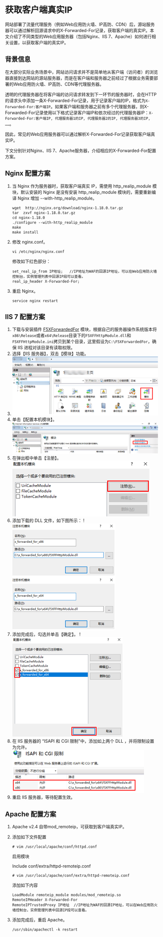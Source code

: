 # 获取客户端真实IP

网站部署了流量代理服务（例如Web应用防火墙、IP高防、CDN）后，源站服务器可以通过解析回源请求中的X-Forwarded-For记录，获取客户端的真实IP。本文介绍了不同类型的Web应用服务器（包括Nginx、IIS 7、Apache）如何进行相关设置，以获取客户端的真实IP。

## 背景信息

在大部分实际业务场景中，网站访问请求并不是简单地从客户端（访问者）的浏览器直接到达网站的源站服务器，而是在客户端和服务器之前经过了根据业务需要部署的Web应用防火墙、IP高防、CDN等代理服务器。

透明的代理服务器在将客户端的访问请求转发到下一环节的服务器时，会在HTTP的请求头中添加一条X-Forwarded-For记录，用于记录客户端的IP，格式为`X-Forwarded-For:客户端IP`。如果客户端和服务器之前有多个代理服务器，则X-Forwarded-For记录使用以下格式记录客户端IP和依次经过的代理服务器IP：`X-Forwarded-For:客户端IP, 代理服务器1的IP, 代理服务器2的IP, 代理服务器3的IP, ……`。

因此，常见的Web应用服务器可以通过解析X-Forwarded-For记录获取客户端真实IP。

下文分别针对Nginx、IIS 7、Apache服务器，介绍相应的X-Forwarded-For配置方案。

## Nginx 配置方案

1. 当 Nginx 作为服务器时，获取客户端真实 IP，需使用 http_realip_module 模块，默认安装的 Nginx 是没有安装 http_realip_module 模块的，需要重新编译 Nginx 增加 --with-http_realip_module。

   ```
   wget  http://nginx.org/download/nginx-1.18.0.tar.gz 
   tar  zxvf nginx-1.18.0.tar.gz 
   cd nginx-1.18.0
   ./configure --with-http_realip_module
   make
   make install
   ```

2. 修改 nginx.conf。

   ```
   vi /etc/nginx/nginx.conf
   ```

   修改如下红色部分：

   ```
   set_real_ip_from IP地址;   //IP地址为WAF的回源IP地址，可以在Web应用防火墙控制台，实例管理列表中回源IP段可以查看。
   real_ip_header X-Forwarded-For;
   ```
   
3. 重启 Nginx。

   ```
   service nginx restart
   ```



## IIS 7 配置方案

1. 下载与安装插件 [F5XForwardedFor](https://devcentral.f5.com/s/articles/x-forwarded-for-log-filter-for-windows-servers) 模块，根据自己的服务器操作系统版本将`x86\Release`或者`x64\Release`目录下的`F5XFFHttpModule.dll`和`F5XFFHttpModule.ini`拷贝到某个目录，这里假设为`C:\F5XForwardedFor`，确保 IIS 进程对该目录有读取权限。
2. 选择【IIS 服务器】，双击【模块】功能。
3. ![image](../../../../image/WAF/best-practice-image/IIS7-1.png)
4. 单击【配置本机模块】。![image](../../../../image/WAF/best-practice-image/IIS7-2.png)
5. 在弹出框中单击【注册】。
   ![image](../../../../image/WAF/best-practice-image/IIS7-3.png)
6. 添加下载的 DLL 文件，如下图所示：
   !![image](../../../../image/WAF/best-practice-image/IIS7-4.png)
7. 添加完成后，勾选并单击【确定】。
   !![image](../../../../image/WAF/best-practice-image/IIS7-5.png)
8. 在 IIS 服务器的 “ISAPI 和 CGI 限制”中，添加如上两个 DLL ，并将限制设置为允许。
   ![image](../../../../image/WAF/best-practice-image/IIS7-6.png)
9. 重启 IIS 服务器，等待配置生效。



## Apache 配置方案

1. Apache v2.4 自带mod_remoteip，可获取到客户端真实IP。

2. 添加如下文件配置

   ```
   # vim /usr/local/apache/conf/httpd.conf
   ```

   启用模块

   Include conf/extra/httpd-remoteip.conf

   ```
   # vim /usr/local/apache/conf/extra/httpd-remoteip.conf
   ```

   添加如下内容
   ```
   LoadModule remoteip_module modules/mod_remoteip.so
   RemoteIPHeader X-Forwarded-For
   RemoteIPTrustedProxy IP地址  //IP地址为WAF的回源IP地址，可以在Web应用防火墙控制台，实例管理列表中回源IP段可以查看。
   ```

3. 添加完成后，重启 Apache。

   ```
   /usr/sbin/apachectl -k restart
   ```




